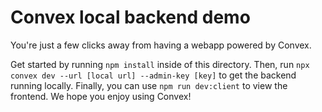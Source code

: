 # Convex local backend demo

You're just a few clicks away from having a webapp powered by Convex.

Get started by running `npm install` inside of this directory. Then, run
`npx convex dev --url [local url] --admin-key [key]` to get the backend running
locally. Finally, you can use `npm run dev:client` to view the frontend. We hope
you enjoy using Convex!
